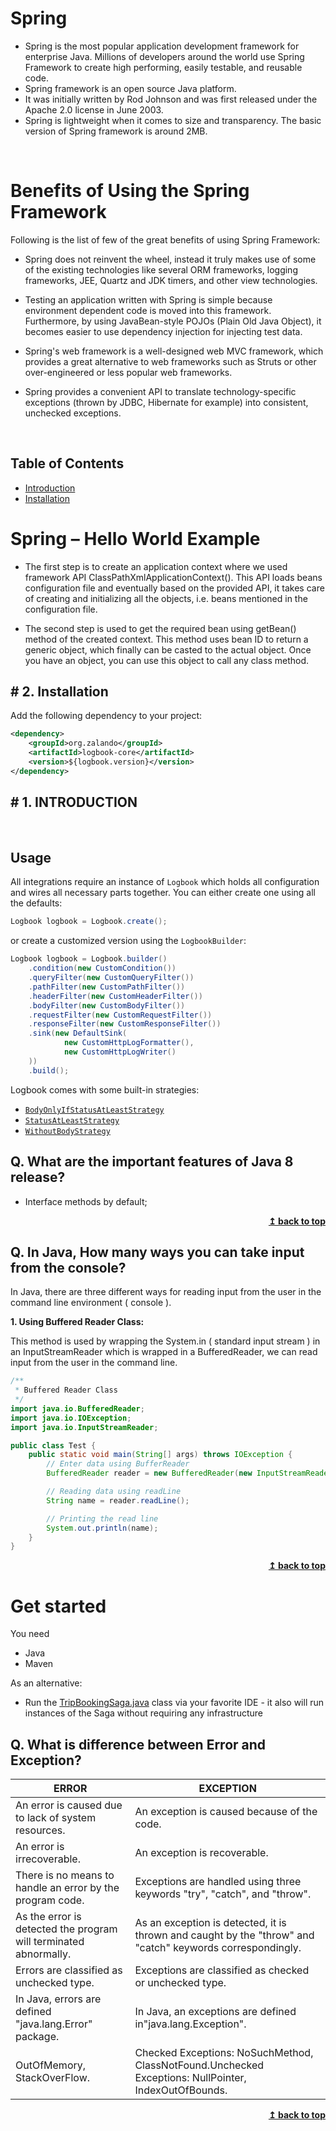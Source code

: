 # Spring
* Spring is the most popular application development framework for enterprise Java. Millions 
of developers around the world use Spring Framework to create high performing, easily 
testable, and reusable code.
* Spring framework is an open source Java platform. 
* It was initially written by Rod Johnson and was first released under the Apache 2.0 license
in June 2003.
* Spring is lightweight when it comes to size and transparency. The basic version of Spring 
framework is around 2MB.
<br/>

# Benefits of Using the Spring Framework
Following is the list of few of the great benefits of using Spring Framework:

* Spring does not reinvent the wheel, instead it truly makes use of some of the 
existing technologies like several ORM frameworks, logging frameworks, JEE, 
Quartz and JDK timers, and other view technologies.

* Testing an application written with Spring is simple because environment
dependent code is moved into this framework. Furthermore, by using JavaBean-style POJOs
(Plain Old Java Object), it becomes easier to use dependency injection for injecting test data.

* Spring's web framework is a well-designed web MVC framework, which provides a 
great alternative to web frameworks such as Struts or other over-engineered or 
less popular web frameworks.

* Spring provides a convenient API to translate technology-specific exceptions 
(thrown by JDBC, Hibernate for example) into consistent, unchecked exceptions.
<br/>

## Table of Contents

* [Introduction](#-1-introduction)
* [Installation](#-2-installation)


# Spring – Hello World Example

* The first step is to create an application context where we used framework 
API ClassPathXmlApplicationContext(). This API loads beans configuration file 
and eventually based on the provided API, it takes care of creating and initializing 
all the objects, i.e. beans mentioned in the configuration file.

* The second step is used to get the required bean using getBean() method of the 
created context. This method uses bean ID to return a generic object, which finally 
can be casted to the actual object. Once you have an object, you can use this 
object to call any class method.

## # 2. Installation

Add the following dependency to your project:

```xml
<dependency>
    <groupId>org.zalando</groupId>
    <artifactId>logbook-core</artifactId>
    <version>${logbook.version}</version>
</dependency>
```

## # 1. INTRODUCTION

<br/>


## Usage

All integrations require an instance of `Logbook` which holds all configuration and wires all necessary parts together. 
You can either create one using all the defaults:

```java
Logbook logbook = Logbook.create();
```
or create a customized version using the `LogbookBuilder`:

```java
Logbook logbook = Logbook.builder()
    .condition(new CustomCondition())
    .queryFilter(new CustomQueryFilter())
    .pathFilter(new CustomPathFilter())
    .headerFilter(new CustomHeaderFilter())
    .bodyFilter(new CustomBodyFilter())
    .requestFilter(new CustomRequestFilter())
    .responseFilter(new CustomResponseFilter())
    .sink(new DefaultSink(
            new CustomHttpLogFormatter(),
            new CustomHttpLogWriter()
    ))
    .build();
```



Logbook comes with some built-in strategies:

- [`BodyOnlyIfStatusAtLeastStrategy`](logbook-core/src/main/java/org/zalando/logbook/BodyOnlyIfStatusAtLeastStrategy.java)
- [`StatusAtLeastStrategy`](logbook-core/src/main/java/org/zalando/logbook/StatusAtLeastStrategy.java)
- [`WithoutBodyStrategy`](logbook-core/src/main/java/org/zalando/logbook/WithoutBodyStrategy.java)


## Q. What are the important features of Java 8 release?

* Interface methods by default;

<div align="right">
    <b><a href="(#-2-installation)">↥ back to top</a></b>
</div>


## Q. In Java, How many ways you can take input from the console?

In Java, there are three different ways for reading input from the user in the command line environment ( console ).

**1. Using Buffered Reader Class:**

This method is used by wrapping the System.in ( standard input stream ) in an InputStreamReader which is wrapped in a BufferedReader, we can read input from the user in the command line.

```java
/**
 * Buffered Reader Class
 */
import java.io.BufferedReader;
import java.io.IOException;
import java.io.InputStreamReader;

public class Test {
    public static void main(String[] args) throws IOException {
        // Enter data using BufferReader
        BufferedReader reader = new BufferedReader(new InputStreamReader(System.in));

        // Reading data using readLine
        String name = reader.readLine();

        // Printing the read line
        System.out.println(name);
    }
}
```


<div align="right">
    <b><a href="(#-2-installation)">↥ back to top</a></b>
</div>


# Get started

You need

* Java
* Maven


As an alternative:
* Run the [TripBookingSaga.java](src/main/java/io/flowing/trip/saga/camunda/simple/TripBookingSaga.java) class via your favorite IDE - it also will run instances of the Saga without requiring any infrastructure

## Q. What is difference between Error and Exception?
|ERROR                                    |EXCEPTION                               |
|-----------------------------------------|----------------------------------------|
|An error is caused due to lack of system resources.|An exception is caused because of the code.|
|An error is irrecoverable.	            |An exception is recoverable.|
|There is no means to handle an error by the program code.|	Exceptions are handled using three keywords "try", "catch", and "throw".|
|As the error is detected the program will terminated abnormally.|As an exception is detected, it is thrown and caught by the "throw" and "catch" keywords correspondingly.|
|Errors are classified as unchecked type.|Exceptions are classified as checked or unchecked type.|
|In Java, errors are defined "java.lang.Error" package.|In Java, an exceptions are defined in"java.lang.Exception".|
|OutOfMemory, StackOverFlow.|Checked Exceptions: NoSuchMethod, ClassNotFound.Unchecked Exceptions: NullPointer, IndexOutOfBounds.|


<div align="right">
    <b><a href="#-1-introductions">↥ back to top</a></b>
</div>

